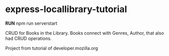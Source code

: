 # express-locallibrary-tutorial

**RUN**
npm run serverstart

CRUD for Books in the Library.
Books connect with Genres, Author, that also had CRUD operations.

Project from tutorial of developer.mozilla.org
